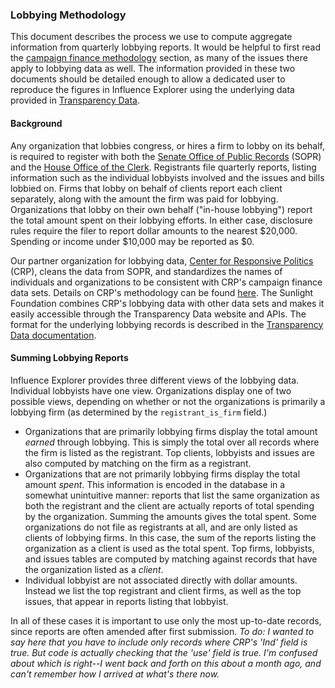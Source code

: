 
### Lobbying Methodology ###

This document describes the process we use to compute aggregate information from quarterly lobbying reports. It would be helpful to first read the [campaign finance methodology][5] section, as many of the issues there apply to lobbying data as well. The information provided in these two documents should be detailed enough to allow a dedicated user to reproduce the figures in Influence Explorer using the underlying data provided in [Transparency Data][1].


#### Background ####

Any organization that lobbies congress, or hires a firm to lobby on its behalf, is required to register with both the [Senate Office of Public Records][2] (SOPR) and the [House Office of the Clerk][3]. Registrants file quarterly reports, listing information such as the individual lobbyists involved and the issues and bills lobbied on. Firms that lobby on behalf of clients report each client separately, along with the amount the firm was paid for lobbying. Organizations that lobby on their own behalf ("in-house lobbying") report the total amount spent on their lobbying efforts. In either case, disclosure rules require the filer to report dollar amounts to the nearest $20,000. Spending or income under $10,000 may be reported as $0.  

Our partner organization for lobbying data, [Center for Responsive Politics][4] (CRP), cleans the data from SOPR, and standardizes the names of individuals and organizations to be consistent with CRP's campaign finance data sets. Details on CRP's methodology can be found [here][7]. The Sunlight Foundation combines CRP's lobbying data with other data sets and makes it easily accessible through the Transparency Data website and APIs. The format for the underlying lobbying records is described in the [Transparency Data documentation][6].


#### Summing Lobbying Reports ####

Influence Explorer provides three different views of the lobbying data. Individual lobbyists have one view. Organizations display one of two possible views, depending on whether or not the organizations is primarily a lobbying firm (as determined by the `registrant_is_firm` field.)

- Organizations that are primarily lobbying firms display the total amount *earned* through lobbying. This is simply the total over all records where the firm is listed as the registrant. Top clients, lobbyists and issues are also computed by matching on the firm as a registrant.
- Organizations that are not primarily lobbying firms display the total amount *spent*. This information is encoded in the database in a somewhat unintuitive manner: reports that list the same organization as both the registrant and the client are actually reports of total spending by the organization. Summing the amounts gives the total spent. Some organizations do not file as registrants at all, and are only listed as clients of lobbying firms. In this case, the sum of the reports listing the organization as a client is used as the total spent. Top firms, lobbyists, and issues tables are computed by matching against records that have the organization listed as a *client*.
- Individual lobbyist are not associated directly with dollar amounts. Instead we list the top registrant and client firms, as well as the top issues, that appear in reports listing that lobbyist.


In all of these cases it is important to use only the most up-to-date records, since reports are often amended after first submission. *To do: I wanted to say here that you have to include only records where CRP's 'Ind' field is true. But code is actually checking that the 'use' field is true. I'm confused about which is right--I went back and forth on this about a month ago, and can't remember how I arrived at what's there now.*












[1]: http://transparencydata.com
[2]: http://www.senate.gov/pagelayout/legislative/g_three_sections_with_teasers/lobbyingdisc.htm
[3]: http://clerk.house.gov/public_disc/index.html
[4]: http://opensecrets.org
[5]: /about/methodology/campaign_finance/
[6]: http://transparencydata.com/docs/lobbying/
[7]: http://www.opensecrets.org/lobby/methodology.php

